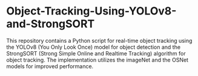 # Object-Tracking-Using-YOLOv8-and-StrongSORT

This repository contains a Python script for real-time object tracking using the YOLOv8 (You Only Look Once) model for object detection and the StrongSORT (Strong Simple Online and Realtime Tracking) algorithm for object tracking. The implementation utilizes the imageNet and the OSNet models for improved performance.
